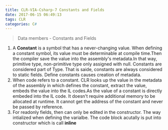 ```yaml
---
title: CLR-VIA-Csharp-7 Constants and Fields
date: 2017-06-15 06:49:13
tags: CLR
categories: C#
---
```

> Data members - Constants and Fields
<!--more-->

1. A **Constant** is a symbol that has a never-changing value. When defining a constant symbol, its value must be determinable at compile time.Then the compiler save the value into the assembly's metadata.In that way, primitive type, non-primitive type only assigned with null. Constants are considered part of Type. That is saide, constants are always considered to static fields. Define constants causes creation of metadata.
2. When code refers to a constant. CLR looks up the value in the metadata of the assembly in which defines the constant, extract the value, embeds the value into the IL codes.As the value of a constant is directly embeded into the IL code. It doesn't require additional memory to be allocated at runtime. It cannot get the address of the constant and never be passed by reference.
3. For readonly fields, then can only be edited in the constructor. The way intialized when defining the varialbe. The code block acutally is put into constructor which is call **inline**
